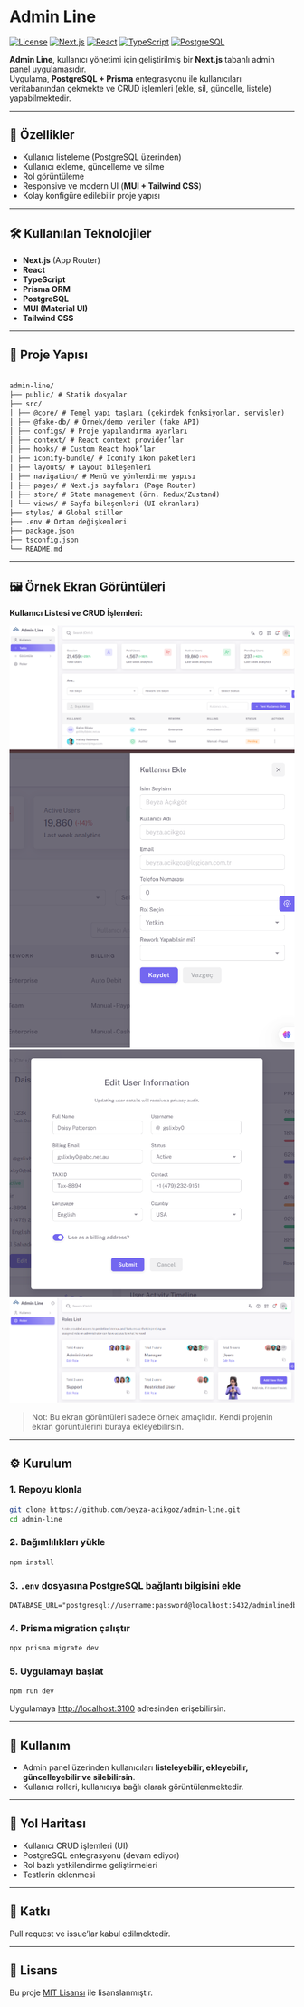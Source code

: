 # Admin Line

[![License](https://img.shields.io/badge/license-MIT-green)](LICENSE)
[![Next.js](https://img.shields.io/badge/Next.js-13-blue)](https://nextjs.org/)
[![React](https://img.shields.io/badge/React-18-blue)](https://reactjs.org/)
[![TypeScript](https://img.shields.io/badge/TypeScript-5-blue)](https://www.typescriptlang.org/)
[![PostgreSQL](https://img.shields.io/badge/PostgreSQL-15-blue)](https://www.postgresql.org/)

**Admin Line**, kullanıcı yönetimi için geliştirilmiş bir **Next.js** tabanlı admin panel uygulamasıdır.  
Uygulama, **PostgreSQL + Prisma** entegrasyonu ile kullanıcıları veritabanından çekmekte ve CRUD işlemleri (ekle, sil, güncelle, listele) yapabilmektedir.

---

## 🚀 Özellikler

- Kullanıcı listeleme (PostgreSQL üzerinden)
- Kullanıcı ekleme, güncelleme ve silme
- Rol görüntüleme
- Responsive ve modern UI (**MUI + Tailwind CSS**)
- Kolay konfigüre edilebilir proje yapısı

---

## 🛠️ Kullanılan Teknolojiler

- **Next.js** (App Router)
- **React**
- **TypeScript**
- **Prisma ORM**
- **PostgreSQL**
- **MUI (Material UI)**
- **Tailwind CSS**

---

## 📂 Proje Yapısı

```

admin-line/
├── public/ # Statik dosyalar
├── src/
│ ├── @core/ # Temel yapı taşları (çekirdek fonksiyonlar, servisler)
│ ├── @fake-db/ # Örnek/demo veriler (fake API)
│ ├── configs/ # Proje yapılandırma ayarları
│ ├── context/ # React context provider’lar
│ ├── hooks/ # Custom React hook’lar
│ ├── iconify-bundle/ # Iconify ikon paketleri
│ ├── layouts/ # Layout bileşenleri
│ ├── navigation/ # Menü ve yönlendirme yapısı
│ ├── pages/ # Next.js sayfaları (Page Router)
│ ├── store/ # State management (örn. Redux/Zustand)
│ └── views/ # Sayfa bileşenleri (UI ekranları)
├── styles/ # Global stiller
├── .env # Ortam değişkenleri
├── package.json
├── tsconfig.json
└── README.md

```

---

## 🖼️ Örnek Ekran Görüntüleri

**Kullanıcı Listesi ve CRUD İşlemleri:**

![Kullanıcı Listesi](/assets/adminLine.png)
![Kullanıcı Ekle](/assets/useradd.png)
![Kullanıcı Güncelle](/assets/editUser.png)
![Rol Listesi](/assets/rolelist.png)

> Not: Bu ekran görüntüleri sadece örnek amaçlıdır. Kendi projenin ekran görüntülerini buraya ekleyebilirsin.

---

## ⚙️ Kurulum

### 1. Repoyu klonla

```bash
git clone https://github.com/beyza-acikgoz/admin-line.git
cd admin-line
```

### 2. Bağımlılıkları yükle

```bash
npm install
```

### 3. `.env` dosyasına PostgreSQL bağlantı bilgisini ekle

```env
DATABASE_URL="postgresql://username:password@localhost:5432/adminlinedb"
```

### 4. Prisma migration çalıştır

```bash
npx prisma migrate dev
```

### 5. Uygulamayı başlat

```bash
npm run dev
```

Uygulamaya [http://localhost:3100](http://localhost:3100) adresinden erişebilirsin.

---

## 🔑 Kullanım

- Admin panel üzerinden kullanıcıları **listeleyebilir, ekleyebilir, güncelleyebilir ve silebilirsin**.
- Kullanıcı rolleri, kullanıcıya bağlı olarak görüntülenmektedir.

---

## 📌 Yol Haritası

- Kullanıcı CRUD işlemleri (UI)
- PostgreSQL entegrasyonu (devam ediyor)
- Rol bazlı yetkilendirme geliştirmeleri
- Testlerin eklenmesi

---

## 🤝 Katkı

Pull request ve issue’lar kabul edilmektedir.

---

## 📄 Lisans

Bu proje [MIT Lisansı](LICENSE) ile lisanslanmıştır.

```

```
